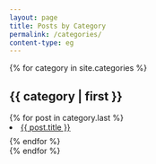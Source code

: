 ```yaml
---
layout: page
title: Posts by Category
permalink: /categories/
content-type: eg
---
```


<style>
.category-content a {
    text-decoration: none;
    color: #4183c4;
}

.category-content a:hover {
    text-decoration: underline;
    color: #4183c4;
}
</style>

<main>
    {% for category in site.categories %}
        <div class="pure-u-1 tags">
        <h2 id="{{ category | first }}">{{ category | first  }}</h2>
        {% for post in category.last %}
            <li id="category-content" style="padding-bottom: 0.6em;"><a href="{{post.url}}">{{ post.title }}</a></li>
        {% endfor %}
        </div>
    {% endfor %}
    <br/>
    <br/>
</main>
